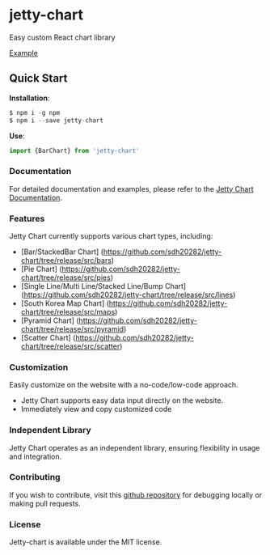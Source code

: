 # **jetty-chart**

Easy custom React chart library

[Example](jetty-chart.com)

## Quick Start

**Installation**:

```jsx
$ npm i -g npm
$ npm i --save jetty-chart
```

**Use**:

```jsx
import {BarChart} from 'jetty-chart'
```

### **Documentation**

For detailed documentation and examples, please refer to the [Jetty Chart Documentation](https://jetty-chart.com/document).

### **Features**
Jetty Chart currently supports various chart types, including:

- [Bar/StackedBar Chart] (https://github.com/sdh20282/jetty-chart/tree/release/src/bars)
- [Pie Chart] (https://github.com/sdh20282/jetty-chart/tree/release/src/pies)
- [Single Line/Multi Line/Stacked Line/Bump Chart] (https://github.com/sdh20282/jetty-chart/tree/release/src/lines)
- [South Korea Map Chart] (https://github.com/sdh20282/jetty-chart/tree/release/src/maps)
- [Pyramid Chart] (https://github.com/sdh20282/jetty-chart/tree/release/src/pyramid)
- [Scatter Chart] (https://github.com/sdh20282/jetty-chart/tree/release/src/scatter)


### Customization

Easily customize on the website with a no-code/low-code approach.

- Jetty Chart supports easy data input directly on the website.
- Immediately view and copy customized code

### Independent Library

Jetty Chart operates as an independent library, ensuring flexibility in usage and integration.

### ****Contributing****

If you wish to contribute, visit this [github repository](https://github.com/sdh20282/jetty-chart) for debugging locally or making pull requests.

### **License**

Jetty-chart is available under the MIT license.
